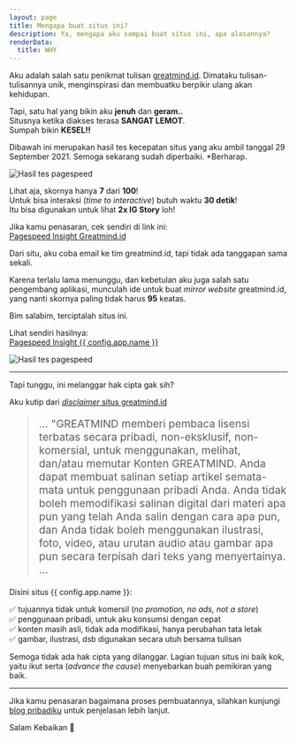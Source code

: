 ```yaml
---
layout: page
title: Mengapa buat situs ini?
description: Ya, mengapa aku sampai buat situs ini, apa alasannya?
renderData:
  title: WHY
---
```


Aku adalah salah satu penikmat tulisan [greatmind.id](https://greatmind.id).
Dimataku tulisan-tulisannya unik, menginspirasi dan membuatku berpikir
ulang akan kehidupan.

Tapi, satu hal yang bikin aku **jenuh** dan **geram..** <br>
Situsnya ketika diakses terasa **SANGAT LEMOT**. <br>
Sumpah bikin **KESEL!!**

Dibawah ini merupakan hasil tes kecepatan situs yang aku ambil
tanggal 29 September 2021. Semoga sekarang sudah diperbaiki. *Berharap.

<img loading="lazy" class="rounded" src="/img/pagespeed-test-greatmind.id.webp" alt="Hasil tes pagespeed">

Lihat aja, skornya hanya **7** dari **100**! <br>
Untuk bisa interaksi (*time to interactive*) butuh waktu **30 detik**! <br>
Itu bisa digunakan untuk lihat **2x IG Story** loh!

Jika kamu penasaran, cek sendiri di link ini: <br>
[Pagespeed Insight Greatmind.id](https://developers.google.com/speed/pagespeed/insights/?url=https://greatmind.id)

Dari situ, aku coba email ke tim greatmind.id, tapi tidak ada
tanggapan sama sekali.

Karena terlalu lama menunggu, dan kebetulan aku juga salah satu pengembang
aplikasi, munculah ide untuk buat *mirror website* greatmind.id,
yang nanti skornya paling tidak harus **95** keatas.

Bim salabim, terciptalah situs ini.

Lihat sendiri hasilnya: <br>
[Pagespeed Insight {{ config.app.name }}](https://developers.google.com/speed/pagespeed/insights/?url=https://greatmind.web.id)

<img loading="lazy" class="rounded" src="/img/pagespeed-test-greatmind.web.id.webp" alt="Hasil tes pagespeed">


-----

Tapi tunggu, ini melanggar hak cipta gak sih?

Aku kutip dari [*disclaimer* situs greatmind.id](https://greatmind.id/disclaimer)

<blockquote style="font-size:1.2rem">
  ...
  "GREATMIND memberi pembaca lisensi terbatas secara pribadi, non-eksklusif,
  non-komersial, untuk menggunakan, melihat, dan/atau memutar Konten GREATMIND.
  Anda dapat membuat salinan setiap artikel semata-mata untuk
  penggunaan pribadi Anda. Anda tidak boleh memodifikasi salinan digital dari
  materi apa pun yang telah Anda salin dengan cara apa pun, dan Anda tidak
  boleh menggunakan ilustrasi, foto, video, atau urutan audio atau gambar
  apa pun secara terpisah dari teks yang menyertainya.
  ...
</blockquote>

Disini situs {{ config.app.name }}:

✅️ tujuannya tidak untuk komersil (*no promotion, no ads, not a store*) <br>
✅️ penggunaan pribadi, untuk aku konsumsi dengan cepat <br>
✅️ konten masih asli, tidak ada modifikasi, hanya perubahan tata letak <br>
✅️ gambar, ilustrasi, dsb digunakan secara utuh bersama tulisan <br>

Semoga tidak ada hak cipta yang dilanggar. Lagian tujuan situs ini baik kok,
yaitu ikut serta (*advance the cause*) menyebarkan buah pemikiran yang baik.

-----

<!-- Oh ya, kode situs ini tersedia secara terbuka di github
[lakuapik/greatmind.web.id](https://github.com/lakuapik/greatmind.web.id). -->

Jika kamu penasaran bagaimana proses pembuatannya, silahkan kunjungi
[blog pribadiku](https://davids.id) untuk penjelasan lebih lanjut.

Salam Kebaikan 👋️
